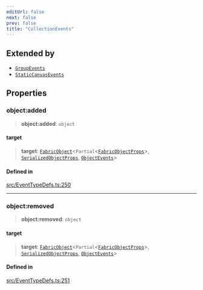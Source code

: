 ```yaml
---
editUrl: false
next: false
prev: false
title: "CollectionEvents"
---
```


## Extended by

- [`GroupEvents`](/api/interfaces/groupevents/)
- [`StaticCanvasEvents`](/api/interfaces/staticcanvasevents/)

## Properties

### object:added

> **object:added**: `object`

#### target

> **target**: [`FabricObject`](/api/classes/fabricobject/)\<`Partial`\<[`FabricObjectProps`](/api/interfaces/fabricobjectprops/)\>, [`SerializedObjectProps`](/api/interfaces/serializedobjectprops/), [`ObjectEvents`](/api/interfaces/objectevents/)\>

#### Defined in

[src/EventTypeDefs.ts:250](https://github.com/fabricjs/fabric.js/blob/8748628df7e9de00ba77413bfc3ad9e9fe9d4f30/src/EventTypeDefs.ts#L250)

***

### object:removed

> **object:removed**: `object`

#### target

> **target**: [`FabricObject`](/api/classes/fabricobject/)\<`Partial`\<[`FabricObjectProps`](/api/interfaces/fabricobjectprops/)\>, [`SerializedObjectProps`](/api/interfaces/serializedobjectprops/), [`ObjectEvents`](/api/interfaces/objectevents/)\>

#### Defined in

[src/EventTypeDefs.ts:251](https://github.com/fabricjs/fabric.js/blob/8748628df7e9de00ba77413bfc3ad9e9fe9d4f30/src/EventTypeDefs.ts#L251)
